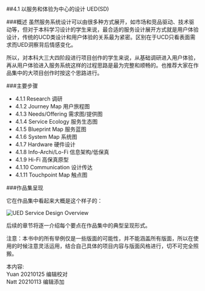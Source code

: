 ##4.1 以服务和体验为中心的设计 UED(SD)

###概述
虽然服务系统设计可以由很多种方式展开，如市场和竞品驱动、技术驱动等，但对于本科学习设计的学生来说，最合适的服务设计展开方式就是用户体验设计，传统的UCD类设计和用户体验的关系最为紧密。区别在于UCD只看表面需求而UED洞察背后情感变化。  

所以，对本科大三大四阶段进行项目创作的学生来说，从基础调研进入用户体验，再从用户体验进入服务系统这样的过程思路是最为完整和顺畅的。也推荐大家在作品集中的大项目创作时按这个思路进行。


###主要步骤


* 4.1.1 Research 调研
* 4.1.2 Journey Map 用户旅程图
* 4.1.3 Needs/Offering 需求图/提供图
* 4.1.4 Service Ecology 服务生态图
* 4.1.5 Blueprint Map 服务蓝图
* 4.1.6 System Map 系统图
* 4.1.7 Hardware 硬件设计
* 4.1.8 Info-Archi/Lo-Fi 信息架构/低保真
* 4.1.9 Hi-Fi 高保真原型
* 4.1.10 Communication 设计传达
* 4.1.11 Touchpoint Map 触点图




###作品集呈现  

它在作品集中看起来大概是这个样子的：  

![UED Service Design Overview](http://kitpic.makebi.net/2021/uedsd_overall.jpg)


后续的章节将逐一介绍每个要点在作品集中的典型呈现形式。


注意：本书中的所有举例仅是一些版面的可能性，并不能涵盖所有版面，所以在使用的时候注意灵活运用，结合自己具体的项目内容与版面风格进行，切不可完全照搬。


本内容:  
Yuan 20210125 编辑校对  
Natt 20210113 编辑添加
